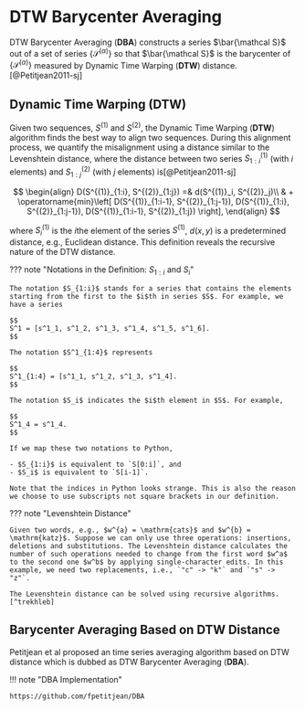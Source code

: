 # DTW Barycenter Averaging

DTW Barycenter Averaging (**DBA**) constructs a series $\bar{\mathcal S}$ out of a set of series $\{\mathcal S^{(\alpha)}\}$ so that $\bar{\mathcal S}$ is the barycenter of $\{\mathcal S^{(\alpha)}\}$ measured by Dynamic Time Warping (**DTW**) distance.[@Petitjean2011-sj]


## Dynamic Time Warping (**DTW**)

Given two sequences, $S^{(1)}$ and $S^{(2)}$, the Dynamic Time Warping (**DTW**) algorithm finds the best way to align two sequences. During this alignment process, we quantify the misalignment using a distance similar to the Levenshtein distance, where the distance between two series $S^{(1)}_{1:i}$ (with $i$ elements) and $S^{(2)}_{1:j}$ (with $j$ elements) is[@Petitjean2011-sj]

$$
\begin{align}
D(S^{(1)}_{1:i}, S^{(2)}_{1:j}) =& d(S^{(1)}_i, S^{(2)}_j)\\
& + \operatorname{min}\left[ D(S^{(1)}_{1:i-1}, S^{(2)}_{1:j-1}), D(S^{(1)}_{1:i}, S^{(2)}_{1:j-1}), D(S^{(1)}_{1:i-1}, S^{(2)}_{1:j}) \right],
\end{align}
$$

where $S^{(1)}_i$ is the $i$the element of the series $S^{(1)}$, $d(x,y)$ is a predetermined distance, e.g., Euclidean distance. This definition reveals the recursive nature of the DTW distance.


??? note "Notations in the Definition: $S_{1:i}$ and $S_{i}$"

    The notation $S_{1:i}$ stands for a series that contains the elements starting from the first to the $i$th in series $S$. For example, we have a series

    $$
    S^1 = [s^1_1, s^1_2, s^1_3, s^1_4, s^1_5, s^1_6].
    $$

    The notation $S^1_{1:4}$ represents

    $$
    S^1_{1:4} = [s^1_1, s^1_2, s^1_3, s^1_4].
    $$

    The notation $S_i$ indicates the $i$th element in $S$. For example,

    $$
    S^1_4 = s^1_4.
    $$

    If we map these two notations to Python,

    - $S_{1:i}$ is equivalent to `S[0:i]`, and
    - $S_i$ is equivalent to `S[i-1]`.

    Note that the indices in Python looks strange. This is also the reason we choose to use subscripts not square brackets in our definition.



??? note "Levenshtein Distance"

    Given two words, e.g., $w^{a} = \mathrm{cats}$ and $w^{b} = \mathrm{katz}$. Suppose we can only use three operations: insertions, deletions and substitutions. The Levenshtein distance calculates the number of such operations needed to change from the first word $w^a$ to the second one $w^b$ by applying single-character edits. In this example, we need two replacements, i.e., `"c" -> "k"` and `"s" -> "z"`.

    The Levenshtein distance can be solved using recursive algorithms.[^trekhleb]


## Barycenter Averaging Based on DTW Distance

Petitjean et al proposed an time series averaging algorithm based on DTW distance which is dubbed as DTW Barycenter Averaging (**DBA**).


!!! note "DBA Implementation"

    https://github.com/fpetitjean/DBA



[^trekhleb]: trekhleb. javascript-algorithms/src/algorithms/string/levenshtein-distance at master · trekhleb/javascript-algorithms. In: GitHub [Internet]. [cited 27 Jul 2022]. Available: https://github.com/trekhleb/javascript-algorithms/tree/master/src/algorithms/string/levenshtein-distance
